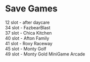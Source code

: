 # Save Games
12 slot - after daycare
<br>
34 slot - FazbearBlast
<br>
37 slot - Chica Kitchen
<br>
40 slot - Afton Family
<br>
41 slot - Roxy Raceway
<br>
45 slot - Monty Golf
<br>
49 slot - Monty Gold MiniGame Arcade
